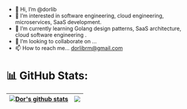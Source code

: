 - 👋 Hi, I’m @dorlib
- 👀 I’m interested in software engineering, cloud engineering, microservices, SaaS development.
- 🌱 I’m currently learning Golang design patterns, SaaS architecture, cloud software engineering . 
- 💞️ I’m looking to collaborate on ...
- 📫 How to reach me... dorlibrm@gmail.com

# 📊 GitHub Stats:
| <a href="https://github.com/dorlib/github-readme-stats"><img align="center" src="https://github-readme-stats.vercel.app/api?username=dorlib&show_icons=true&hide_border=false&theme=merko" alt="Dor's github stats" /></a> | <a href="https://github.com/dorlib/github-readme-stats"><img align="center" src="https://github-readme-stats.vercel.app/api/top-langs/?username=dorlib&langs_count=8&layout=compact&theme=merko&hide_border=true&hide=jupyter%20notebook" /></a> |
| ------------- | ------------- |

<!---
dorlib/dorlib is a ✨ special ✨ repository because its `README.md` (this file) appears on your GitHub profile.
You can click the Preview link to take a look at your changes.
--->
